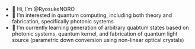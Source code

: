 - 👋 Hi, I’m @RyosukeNORO
- 👀 I’m interested in quantum computing, including both theory and fabrication, specifically photonic systems
- 🌱 I’m currently learning generation of arbitrary quabtum states based on photonic systems, quantum kernel, and fabrication of quantum light source (parametric down conversion using non-linear optical crystals)

<!---
RyosukeNORO/RyosukeNORO is a ✨ special ✨ repository because its `README.md` (this file) appears on your GitHub profile.
You can click the Preview link to take a look at your changes.
--->
